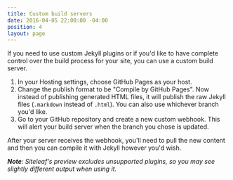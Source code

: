 ```yaml
---
title: Custom build servers
date: 2016-04-05 22:00:00 -04:00
position: 4
layout: page
---
```


If you need to use custom Jekyll plugins or if you'd like to have complete control over the build process for your site, you can use a custom build server.

1. In your Hosting settings, choose GitHub Pages as your host.
2. Change the publish format to be "Compile by GitHub Pages". Now instead of publishing generated HTML files, it will publish the raw Jekyll files (`.markdown` instead of `.html`). You can also use whichever branch you'd like.
3. Go to your GitHub repository and create a new custom webhook. This will alert your build server when the branch you chose is updated.

After your server receives the webhook, you'll need to pull the new content and then you can compile it with Jekyll however you'd wish.

_**Note**: Siteleaf's preview excludes unsupported plugins, so you may see slightly different output when using it._
